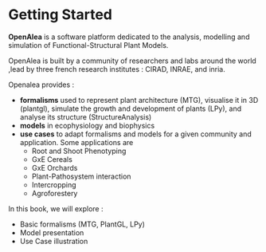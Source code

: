 # Getting Started

**OpenAlea** is a software platform dedicated to the analysis, modelling and simulation of Functional-Structural Plant Models.

OpenAlea is built by a community of researchers and labs around the world ,lead by three french research institutes : CIRAD, INRAE, and inria.

Openalea provides :
* **formalisms** used to represent plant architecture (MTG), visualise it in 3D (plantgl), simulate the growth and development of plants (LPy), and analyse its structure (StructureAnalysis)
* **models** in ecophysiology and biophysics
* **use cases** to adapt formalisms and models for a given community and application. Some applications are 
    - Root and Shoot Phenotyping
    - GxE Cereals
    - GxE Orchards
    - Plant-Pathosystem interaction 
    - Intercropping
    - Agroforestery

In this book, we will explore :
* Basic formalisms (MTG, PlantGL, LPy)
* Model presentation
* Use Case illustration